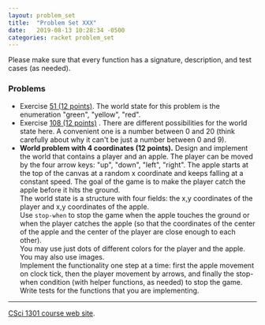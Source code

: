 ```yaml
---
layout: problem_set
title:  "Problem Set XXX"
date:   2019-08-13 10:28:34 -0500
categories: racket problem_set
---
```


Please make sure that every function has a signature, description, and
test cases (as needed).

### Problems

-   Exercise [51 (12
    points)](https://htdp.org/2018-01-06/Book/part_one.html#%28counter._%28exercise._cond3%29%29).
    The world state for this problem is the enumeration \"green\",
    \"yellow\", \"red\".
-   Exercise [108 (12
    points)](https://htdp.org/2018-01-06/Book/part_one.html#%28counter._%28exercise._pedestrian%29%29)
    . There are different possibilities for the world state here. A
    convenient one is a number between 0 and 20 (think carefully about
    why it can\'t be just a number between 0 and 9).
-   **World problem with 4 coordinates (12 points).** Design and
    implement the world that contains a player and an apple. The player
    can be moved by the four arrow keys: \"up\", \"down\", \"left\",
    \"right\". The apple starts at the top of the canvas at a random x
    coordinate and keeps falling at a constant speed. The goal of the
    game is to make the player catch the apple before it hits the
    ground.\
    The world state is a structure with four fields: the x,y coordinates
    of the player and x,y coordinates of the apple.\
    Use `stop-when` to stop the game when the apple touches the ground
    or when the player catches the apple (so that the coordinates of the
    center of the apple and the center of the player are close enough to
    each other).\
    You may use just dots of different colors for the player and the
    apple. You may also use images.\
    Implement the functionality one step at a time: first the apple
    movement on clock tick, then the player movement by arrows, and
    finally the stop-when condition (with helper functions, as needed)
    to stop the game. Write tests for the functions that you are
    implementing.

------------------------------------------------------------------------

[CSci 1301 course web site](../index.html).
